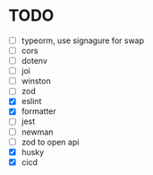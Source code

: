 # TODO

- [ ] typeorm, use signagure for swap
- [ ] cors
- [ ] dotenv
- [ ] joi
- [ ] winston
- [ ] zod
- [x] eslint
- [x] formatter
- [ ] jest
- [ ] newman
- [ ] zod to open api
- [x] husky
- [x] cicd
